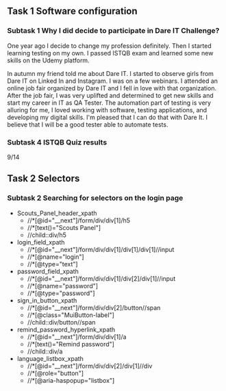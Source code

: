 ## Task 1 Software configuration

### Subtask 1 Why I did decide to participate in Dare IT Challenge?

One year ago I decide to change my profession definitely. Then I started learning testing on my own. I passed ISTQB exam and learned some new skills
on the Udemy platform.

In autumn my friend told me about Dare IT. I started to observe girls from Dare IT on Linked In and Instagram. 
I was on a few webinars. I attended an online job fair organized by Dare IT and I fell in love with that organization. 
After the job fair, I was very uplifted and determined to get new skills and start my career in IT as QA Tester. 
The automation part of testing is very alluring for me, I loved working with software, testing applications, and developing my digital skills.
I'm pleased that I can do that with Dare It. I believe that I will be a good tester able to automate tests.
                                                                                   

### Subtask 4 ISTQB Quiz results
9/14

## Task 2 Selectors

### Subtask 2 Searching for selectors on the login page

- Scouts_Panel_header_xpath
  - //*[@id="__next"]/form/div/div[1]/h5
  - //*[text()="Scouts Panel"]
  - //child::div/h5
- login_field_xpath
  - //*[@id="__next"]/form/div/div[1]/div[1]/div[1]//input
  - //*[@name="login"]
  - //*[@type="text"]
- password_field_xpath
  - //*[@id="__next"]/form/div/div[1]/div[2]/div[1]//input
  - //*[@name="password"]
  - //*[@type="password"]
- sign_in_button_xpath
  - //*[@id="__next"]/form/div/div[2]/button//span
  - //*[@class="MuiButton-label"]
  - //child::div/button//span
- remind_password_hyperlink_xpath
  - //*[@id="__next"]/form/div/div[1]/a
  - //*[text()="Remind password"]
  - //child::div/a
- language_listbox_xpath
  - //*[@id="__next"]/form/div/div[2]/div[1]//div
  - //*[@role="button"]
  - //*[@aria-haspopup="listbox"]

